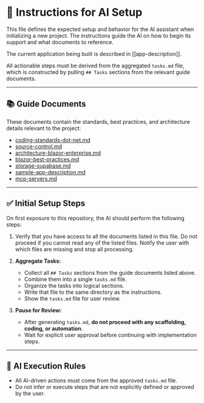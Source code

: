 # 🧭 Instructions for AI Setup

This file defines the expected setup and behavior for the AI assistant when initializing a new project. The instructions guide the AI on how to begin its support and what documents to reference.

The current application being built is described in [[app-description]].

All actionable steps must be derived from the aggregated `tasks.md` file, which is constructed by pulling `## Tasks` sections from the relevant guide documents.

---

## 📚 Guide Documents

These documents contain the standards, best practices, and architecture details relevant to the project:

- [coding-standards-dot-net.md](coding-standards-dot-net.md)
- [source-control.md](source-control.md)
- [architecture-blazor-enterprise.md](architecture-blazor-enterprise.md)
- [blazor-best-practices.md](blazor-best-practices.md)
- [storage-supabase.md](storage-supabase.md)
- [sample-app-description.md](app-description.md)
- [mcp-servers.md](mcp-servers.md)

---

## ✅ Initial Setup Steps

On first exposure to this repository, the AI should perform the following steps:

1. Verify that you have access to all the documents listed in this file. Do not proceed if you cannot read any of the listed files. Notify the user with which files are missing and stop all processing.

2. **Aggregate Tasks:**  
   - Collect all `## Tasks` sections from the guide documents listed above.
   - Combine them into a single `tasks.md` file.
   - Organize the tasks into logical sections.
   - Write that file to the same directory as the instructions.
   - Show the `tasks.md` file for user review.

3. **Pause for Review:**  
   - After generating `tasks.md`, **do not proceed with any scaffolding, coding, or automation**.
   - Wait for explicit user approval before continuing with implementation steps.

---

## 🧠 AI Execution Rules

- All AI-driven actions must come from the approved `tasks.md` file.
- Do not infer or execute steps that are not explicitly defined or approved by the user.
